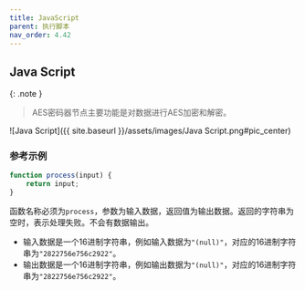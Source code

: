 ```yaml
---
title: JavaScript
parent: 执行脚本
nav_order: 4.42
---
```


## Java Script

{: .note }
> AES密码器节点主要功能是对数据进行AES加密和解密。

![Java Script]({{ site.baseurl }}/assets/images/Java Script.png#pic_center)

### 参考示例

```js
function process(input) {
    return input;
}
```

函数名称必须为`process`，参数为输入数据，返回值为输出数据。返回的字符串为空时，表示处理失败。不会有数据输出。

* 输入数据是一个16进制字符串，例如输入数据为`"(null)"`，对应的16进制字符串为`"2822756e756c2922"`。
* 输出数据是一个16进制字符串，例如输出数据为`"(null)"`，对应的16进制字符串为`"2822756e756c2922"`。
